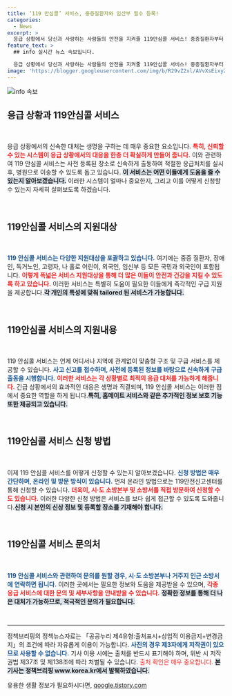 ```yaml
---
title: ‘119 안심콜’ 서비스, 중증질환자와 임산부 필수 등록!
categories:
  - News
excerpt: >
  응급 상황에서 당신과 사랑하는 사람들의 안전을 지켜줄 119안심콜 서비스! 중증질환자부터 독거노인까지, 누구나 맞춤형 구조를 받을 수 있는 이 기회를 놓치지 마세요.
feature_text: >
  ## info 실시간 뉴스 속보입니다.

  응급 상황에서 당신과 사랑하는 사람들의 안전을 지켜줄 119안심콜 서비스! 중증질환자부터 독거노인까지, 누구나 맞춤형 구조를 받을 수 있는 이 기회를 놓치지 마세요.
image: 'https://blogger.googleusercontent.com/img/b/R29vZ2xl/AVvXsEixyZcFfHzMRdzZMjFBmAUKJYCLCGyLL1o632UiGVXcaFdKo_bkvkuCioo0uUKlGfBVcT3P84aROyZIXSBEx3Aw5nCQ3pTgDom1WDC4m8eifvWiAmWEEVb4x6G_l8C0QH225ldMjyaFvpxGEBGNO37VmDTDMHGhJPq73UglMfDca1-0aw/s1600/blogspot.png'
---
```


<p><img src="https://blogger.googleusercontent.com/img/b/R29vZ2xl/AVvXsEixyZcFfHzMRdzZMjFBmAUKJYCLCGyLL1o632UiGVXcaFdKo_bkvkuCioo0uUKlGfBVcT3P84aROyZIXSBEx3Aw5nCQ3pTgDom1WDC4m8eifvWiAmWEEVb4x6G_l8C0QH225ldMjyaFvpxGEBGNO37VmDTDMHGhJPq73UglMfDca1-0aw/s1600/blogspot.png" alt="info 속보" /></p>

<h2 data-ke-size="size26">응급 상황과 119안심콜 서비스</h2>

<p data-ke-size="size16">&nbsp;</p>

<p data-ke-size="size16">응급 상황에서의 신속한 대처는 생명을 구하는 데 매우 중요한 요소입니다. <b><span style="color: #ee2323;">특히, 신뢰할 수 있는 시스템이 응급 상황에서의 대응을 한층 더 확실하게 만들어 줍니다.</span></b> 이와 관련하여 119 안심콜 서비스는 사전 등록된 장소로 신속하게 출동하여 적절한 응급처치를 실시 후, 병원으로 이송할 수 있도록 돕고 있습니다. <b><span style="background-color: #21538527;">이 서비스는 어떤 이들에게 도움을 줄 수 있는지 알아보겠습니다.</span></b> 이러한 시스템이 얼마나 중요한지, 그리고 이를 어떻게 신청할 수 있는지 자세히 살펴보도록 하겠습니다.</p>

<p data-ke-size="size16">&nbsp;</p>

<h2 data-ke-size="size26">119안심콜 서비스의 지원대상</h2>

<p data-ke-size="size16">&nbsp;</p>

<p data-ke-size="size16"><b><span style="color: #1a5490;">119 안심콜 서비스는 다양한 지원대상을 포괄하고 있습니다.</span></b> 여기에는 중증 질환자, 장애인, 독거노인, 고령자, 나 홀로 어린이, 외국인, 임신부 등 모든 국민과 외국인이 포함됩니다. <b><span style="color: #ee2323;">이렇게 폭넓은 서비스 지원대상을 통해 더 많은 이들이 안전과 건강을 지킬 수 있도록 하고 있습니다.</span></b> 이러한 서비스는 특별히 도움이 필요한 이들에게 즉각적인 구급 지원을 제공합니다.<b><span style="background-color: #21538527;">각 개인의 특성에 맞춰 tailored 된 서비스가 가능합니다.</span></b></p>

<p data-ke-size="size16">&nbsp;</p>

<h2 data-ke-size="size26">119안심콜 서비스의 지원내용</h2>

<p data-ke-size="size16">&nbsp;</p>

<p data-ke-size="size16">119 안심콜 서비스는 언제 어디서나 지역에 관계없이 맞춤형 구조 및 구급 서비스를 제공할 수 있습니다. <b><span style="color: #1a5490;">사고 신고를 접수하며, 사전에 등록된 정보를 바탕으로 신속하게 구급 출동을 시행합니다.</span></b> <b><span style="color: #ee2323;">이러한 서비스는 각 상황별로 최적의 응급 대처를 가능하게 해줍니다.</span></b> 긴급 상황에서의 효과적인 대응은 생명과 직결되며, 119 안심콜 서비스는 이러한 점에서 중요한 역할을 하게 됩니다.<b><span style="background-color: #21538527;">특히, 홈메이트 서비스와 같은 추가적인 정보 보호 기능 또한 제공되고 있습니다.</span></b></p>

<p data-ke-size="size16">&nbsp;</p>

<h2 data-ke-size="size26">119안심콜 서비스 신청 방법</h2>

<p data-ke-size="size16">&nbsp;</p>

<p data-ke-size="size16">이제 119 안심콜 서비스를 어떻게 신청할 수 있는지 알아보겠습니다. <b><span style="color: #1a5490;">신청 방법은 매우 간단하며, 온라인 및 방문 방식이 있습니다.</span></b> 먼저 온라인 방법으로는 119안전신고센터를 통해 신청할 수 있습니다. <b><span style="color: #ee2323;">더욱이, 시·도 소방본부 및 소방서를 직접 방문하여 신청할 수도 있습니다.</span></b> 이러한 다양한 신청 방법은 서비스를 보다 쉽게 접근할 수 있도록 도와줍니다.<b><span style="background-color: #21538527;">신청 시 본인의 신상 정보 및 등록할 장소를 기재해야 합니다.</span></b></p>

<p data-ke-size="size16">&nbsp;</p>

<h2 data-ke-size="size26">119안심콜 서비스 문의처</h2>

<p data-ke-size="size16">&nbsp;</p>

<p data-ke-size="size16"><b><span style="color: #1a5490;">119 안심콜 서비스와 관련하여 문의를 원할 경우, 시·도 소방본부나 거주지 인근 소방서에 연락하면 됩니다.</span></b> 이러한 곳에서는 필요한 정보와 도움을 제공받을 수 있으며, <b><span style="color: #ee2323;">각종 응급 서비스에 대한 문의 및 세부사항을 안내받을 수 있습니다.</span></b> <b><span style="background-color: #21538527;">정확한 정보를 통해 더 나은 대처가 가능하므로, 적극적인 문의가 필요합니다.</span></b></p>

<p data-ke-size="size16">&nbsp;</p>

<hr />

<p data-ke-size="size16">정책브리핑의 정책뉴스자료는 「공공누리 제4유형:출처표시+상업적 이용금지+변경금지」의 조건에 따라 자유롭게 이용이 가능합니다. <b><span style="color: #1a5490;">사진의 경우 제3자에게 저작권이 있으므로 사용할 수 없습니다.</span></b> 기사 이용 시에는 출처를 반드시 표기해야 하며, 위반 시 저작권법 제37조 및 제138조에 따라 처벌될 수 있습니다. <span style="color: #ee2323;">출처 확인은 매우 중요합니다.</span> <b><span style="background-color: #21538527;">본 기사는 정책브리핑 www.korea.kr에서 발췌하였습니다.</span></b></p>
유용한 생활 정보가 필요하시다면, <a href="https://qoogle.tistory.com" rel="dofollow">qoogle.tistory.com</a>


